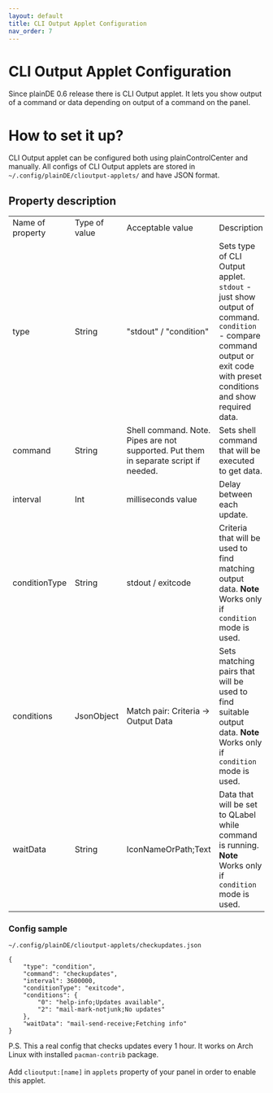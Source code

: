 ```yaml
---
layout: default
title: CLI Output Applet Configuration
nav_order: 7
---
```


# CLI Output Applet Configuration
Since plainDE 0.6 release there is CLI Output applet. It lets you show output of 
a command or data depending on output of a command on the panel.

# How to set it up?
CLI Output applet can be configured both using plainControlCenter and manually.
All configs of CLI Output applets are stored in `~/.config/plainDE/clioutput-applets/`
and have JSON format.

## Property description
<table>
	<tr>
		<td>Name of property</td>
		<td>Type of value</td>
		<td>Acceptable value</td>
		<td>Description</td>
	</tr>
	<tr>
		<td>type</td>
		<td>String</td>
		<td>"stdout" / "condition"</td>
		<td>Sets type of CLI Output applet. <code>stdout</code> - just show
		    output of command. <code>condition</code> - compare command
		    output or exit code with preset conditions and show required data.</td>
	</tr>
	<tr>
		<td>command</td>
		<td>String</td>
		<td>Shell command. Note. Pipes are not supported. Put them in separate script
		    if needed.</td>
		<td>Sets shell command that will be executed to get data.</td>
	</tr>
	<tr>
		<td>interval</td>
		<td>Int</td>
		<td>milliseconds value</td>
		<td>Delay between each update.</td>
	</tr>
	<tr>
		<td>conditionType</td>
		<td>String</td>
		<td>stdout / exitcode</td>
		<td>Criteria that will be used to find matching output data. 
		    <b>Note</b> Works only if <code>condition</code> mode is used.</td>
	</tr>
	<tr>
		<td>conditions</td>
		<td>JsonObject</td>
		<td>Match pair: Criteria -> Output Data</td>
		<td>Sets matching pairs that will be used to find suitable output data.
		    <b>Note</b> Works only if <code>condition</code> mode is used.</td>
	</tr>
	<tr>
		<td>waitData</td>
		<td>String</td>
		<td>IconNameOrPath;Text</td>
		<td>Data that will be set to QLabel while command is running.
		    <b>Note</b> Works only if <code>condition</code> mode is used.</td>
	</tr>
</table>

### Config sample
`~/.config/plainDE/clioutput-applets/checkupdates.json`
```
{
	"type": "condition",
	"command": "checkupdates",
	"interval": 3600000,
	"conditionType": "exitcode",
	"conditions": {
		"0": "help-info;Updates available",
		"2": "mail-mark-notjunk;No updates"
	},
	"waitData": "mail-send-receive;Fetching info"
}
```
P.S. This a real config that checks updates every 1 hour. It works on Arch Linux with installed `pacman-contrib` package.<br><br>
Add `clioutput:[name]` in `applets` property of your panel in order to enable this applet.

